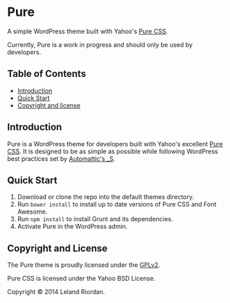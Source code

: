 Pure
======

A simple WordPress theme built with Yahoo's [Pure CSS](http://purecss.io).

Currently, Pure is a work in progress and should only be used by developers.

## Table of Contents

- [Introduction](#introduction)
- [Quick Start](#quick-start)
- [Copyright and license](#copyright-and-license)

## Introduction

Pure is a WordPress theme for developers built with Yahoo's excellent [Pure CSS](http://purecss.io/). It is designed to be as simple as possible while following WordPress best practices set by [Automattic's _S](http://underscores.me/).

## Quick Start

1. Download or clone the repo into the default themes directory.
2. Run `bower install` to install up to date versions of Pure CSS and Font Awesome.
3. Run `npm install` to install Grunt and its dependencies.
3. Activate Pure in the WordPress admin.

## Copyright and License

The Pure theme is proudly licensed under the [GPLv2](LICENSE).

Pure CSS is licensed under the Yahoo BSD License.

Copyright &copy; 2014 Leland Riordan.